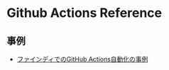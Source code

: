 # Github Actions Reference

## 事例

* [ファインディでのGitHub Actions自動化の事例](https://tech.findy.co.jp/entry/2024/09/24/090000)
